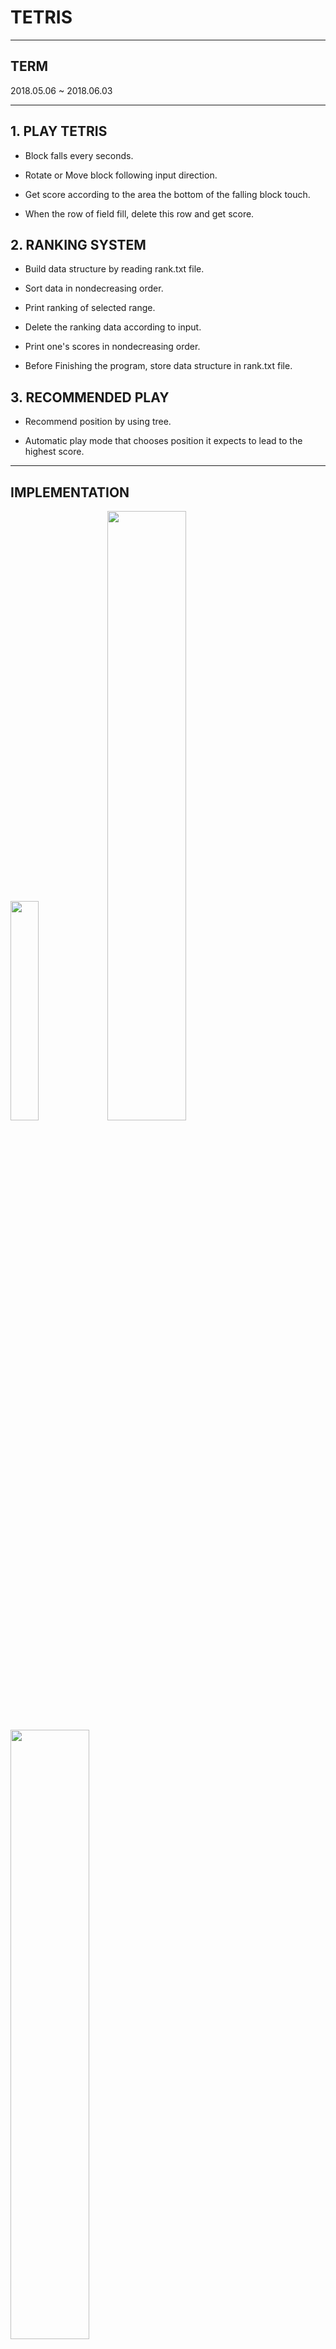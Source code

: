 TETRIS
===

---

**TERM**
---
2018.05.06 ~ 2018.06.03

---

**1. PLAY TETRIS**
---


* Block falls every seconds.

* Rotate or Move block following input direction.

* Get score according to the area the bottom of the falling block touch.

* When the row of field fill, delete this row and get score. 



**2. RANKING SYSTEM**
---


* Build data structure by reading rank.txt file.

* Sort data in nondecreasing order.

* Print ranking of selected range.

* Delete the ranking data according to input.

* Print one's scores in nondecreasing order.

* Before Finishing the program, store data structure in rank.txt file.



**3. RECOMMENDED PLAY**
---

* Recommend position by using tree.

* Automatic play mode that chooses position it expects to lead to the highest score.

---

**IMPLEMENTATION**
---


<img src="https://user-images.githubusercontent.com/30820487/50970843-e0bd8200-1525-11e9-968d-970fad3c8272.png" width="30%" height="30%">

<img src="https://user-images.githubusercontent.com/30820487/50970586-2168cb80-1525-11e9-80b7-c0167d99aa2e.png" width="50%" height="50%">

<img src="https://user-images.githubusercontent.com/30820487/50970625-3b0a1300-1525-11e9-93e2-4091d08fd5d6.png" width="50%" height="50%">

<img src="https://user-images.githubusercontent.com/30820487/50970658-57a64b00-1525-11e9-965e-15b2255793ed.png" width="50%" height="50%">

<img src="https://user-images.githubusercontent.com/30820487/50970854-ed41da80-1525-11e9-98c1-ffbc6ec7cd56.png" width="40%" height="40%">

---

**IDEA FOR RANKING SYSTEM**
---

*DATA STRUCTURE*

<img src="https://user-images.githubusercontent.com/30820487/50973733-eec2d100-152c-11e9-93fb-e9a00df6b868.png" width="40%" height="40%">

"search" is defined constant.

<img src="https://user-images.githubusercontent.com/30820487/50973835-334e6c80-152d-11e9-8b47-8ca72949670c.png" width="50%" height="50%">

Wine circle sign indicates the node that is stored in "Head"->link.

Unlike arrays, Linked-list has disadvantage of not being able to refer to intermediate node.

By using above data structure, I tried to solving this advantage.

*ALGORITHM*

* Insertion / Deletion:

Find the approximate position by looking over "Head->link" list.

Start from one of "Head->link" list, find the exact position.

After insertion or deletion , adjust "Head->link" list.


* Print ranking of selected range(x,y):

Find the approximate x position by looking over "Head->link" list.

Start from one of "Head->link" list, find the exact x position.

From x position, print node information as following the linked-list until arriving at y.


---

**IDEA FOR AUTOMATIC PLAY**
---

*DATA STRUCTURE*

<img src="https://user-images.githubusercontent.com/30820487/50974468-a3112700-152e-11e9-9126-51c274371456.png" width="60%" height="60%">

<img src="https://user-images.githubusercontent.com/30820487/50974578-e8cdef80-152e-11e9-8287-34aae11196e4.png" width="40%" height="40%">

**lv**: depth of node in tree.

**max_h**: maximum height of the blocks.

**num array**: store the number of blocks for each height.

**h array**: store the number of blocks for each col.



**Example**

<img src="https://user-images.githubusercontent.com/30820487/50975301-942b7400-1530-11e9-9dd7-4b20b13b2e0f.png" width="50%" height="50%">


Without storing entire field, I can expect how the block stacks up by looking over "h" array and whether or not any row can be full by looking over "num" array.

I tried to come up with node structure that uses memory efficiently.


*ALGORITHM*

Do deeper predictions only about the next situation that is judged to result in a high score.

In this process, I did not build tree. Instead, by recursive function call, I anticipate the dipper prediction.

I accept the potential if...

* delete one or more lines

* make blank less than or equal to that of the status of max score.

* generate score that is higher than the previous max score

* generate score that is equal to max score but create smaller number of blank spaces or lower max_h.
